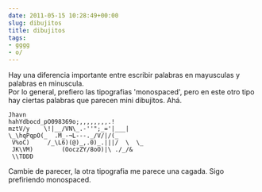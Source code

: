 ```yaml
---  
date: 2011-05-15 10:28:49+00:00  
slug: dibujitos  
title: dibujitos  
tags:  
- gggg  
- o/  
---  
```

  
Hay una diferencia importante entre escribir palabras en mayusculas y palabras en minuscula.  
Por lo general, prefiero las tipografias 'monospaced', pero en este otro tipo hay ciertas palabras que parecen mini dibujitos. Ahá.  
```
Jhavn  
hahYdbocd_pO098369o;,,,,,,,,.!  
mztV/y    \!|__/VN\_.-''";_='|___|  
\_\hqPqpO(_  .M_-¬L---._/V/|/(_  
 V%oC)     /_\L6)(@)_,.0)_.|||/  \  \_  
 JK\VM)        (OoczZY/8oO)|\ ./_/&  
 \\TDDD
```  
  
Cambie de parecer, la otra tipografia me parece una cagada. Sigo prefiriendo monospaced.  

